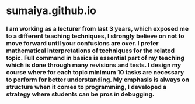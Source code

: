 # sumaiya.github.io
### I am working as a lecturer from last 3 years, which exposed me to a different teaching techniques, I strongly believe on not to move forward until your confusions are over. I prefer mathematical interpretations of techniques for the related topic. Full command in basics is essential part of my teaching which is done through many revisions and tests. I design my course where for each topic minimum 10 tasks are necessary to perform for better understanding. My emphasis is always on structure when it comes to programming, I developed a strategy where students can be pros in debugging.

